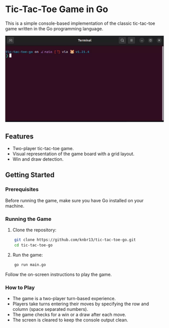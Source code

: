 # Tic-Tac-Toe Game in Go

This is a simple console-based implementation of the classic tic-tac-toe game written in the Go programming language.

![Tic-Tac-Toe](./tic-tac-toe-go.gif)

## Features

- Two-player tic-tac-toe game.
- Visual representation of the game board with a grid layout.
- Win and draw detection.

## Getting Started

### Prerequisites

Before running the game, make sure you have Go installed on your machine.

### Running the Game

1. Clone the repository:

```bash
    git clone https://github.com/knbr13/tic-tac-toe-go.git
    cd tic-tac-toe-go
```

2. Run the game:

```bash
    go run main.go
```

Follow the on-screen instructions to play the game.

### How to Play

- The game is a two-player turn-based experience.
- Players take turns entering their moves by specifying the row and column (space separated numbers).
- The game checks for a win or a draw after each move.
- The screen is cleared to keep the console output clean.
